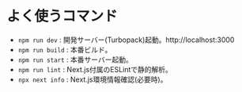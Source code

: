 # よく使うコマンド
- `npm run dev` : 開発サーバー(Turbopack)起動。http://localhost:3000
- `npm run build` : 本番ビルド。
- `npm run start` : 本番サーバー起動。
- `npm run lint` : Next.js付属のESLintで静的解析。
- `npx next info` : Next.js環境情報確認(必要時)。